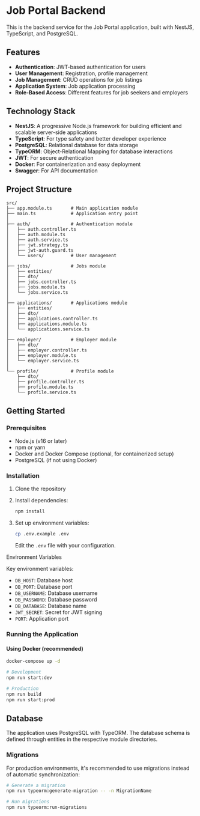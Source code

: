 # Job Portal Backend

This is the backend service for the Job Portal application, built with NestJS, TypeScript, and PostgreSQL.

## Features

- **Authentication**: JWT-based authentication for users
- **User Management**: Registration, profile management
- **Job Management**: CRUD operations for job listings
- **Application System**: Job application processing
- **Role-Based Access**: Different features for job seekers and employers

## Technology Stack

- **NestJS**: A progressive Node.js framework for building efficient and scalable server-side applications
- **TypeScript**: For type safety and better developer experience
- **PostgreSQL**: Relational database for data storage
- **TypeORM**: Object-Relational Mapping for database interactions
- **JWT**: For secure authentication
- **Docker**: For containerization and easy deployment
- **Swagger**: For API documentation

## Project Structure

```
src/
├── app.module.ts       # Main application module
├── main.ts             # Application entry point
│
├── auth/               # Authentication module
│   ├── auth.controller.ts
│   ├── auth.module.ts
│   ├── auth.service.ts
│   ├── jwt.strategy.ts
│   ├── jwt-auth.guard.ts
│   └── users/          # User management
│
├── jobs/               # Jobs module
│   ├── entities/
│   ├── dto/
│   ├── jobs.controller.ts
│   ├── jobs.module.ts
│   └── jobs.service.ts
│
├── applications/       # Applications module
│   ├── entities/
│   ├── dto/
│   ├── applications.controller.ts
│   ├── applications.module.ts
│   └── applications.service.ts
│
├── employer/           # Employer module
│   ├── dto/
│   ├── employer.controller.ts
│   ├── employer.module.ts
│   └── employer.service.ts
│
└── profile/            # Profile module
    ├── dto/
    ├── profile.controller.ts
    ├── profile.module.ts
    └── profile.service.ts
```
## Getting Started

### Prerequisites
- Node.js (v16 or later)
- npm or yarn
- Docker and Docker Compose (optional, for containerized setup)
- PostgreSQL (if not using Docker)

### Installation

1. Clone the repository
2. Install dependencies:
   ```bash
   npm install
   ```

3. Set up environment variables:
   ```bash
   cp .env.example .env
   ```
   Edit the `.env` file with your configuration.

Environment Variables

Key environment variables:
- `DB_HOST`: Database host
- `DB_PORT`: Database port
- `DB_USERNAME`: Database username
- `DB_PASSWORD`: Database password
- `DB_DATABASE`: Database name
- `JWT_SECRET`: Secret for JWT signing
- `PORT`: Application port

### Running the Application

#### Using Docker (recommended)
```bash
docker-compose up -d
```
```bash
# Development
npm run start:dev

# Production
npm run build
npm run start:prod
```


## Database

The application uses PostgreSQL with TypeORM. The database schema is defined through entities in the respective module directories.

### Migrations
For production environments, it's recommended to use migrations instead of automatic synchronization:

```bash
# Generate a migration
npm run typeorm:generate-migration -- -n MigrationName

# Run migrations
npm run typeorm:run-migrations
```
